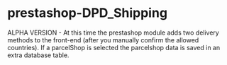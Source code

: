 prestashop-DPD_Shipping
=======================

ALPHA VERSION - At this time the prestashop module adds two delivery methods to the front-end (after you manually confirm the allowed countries). If a parcelShop is selected the parcelshop data is saved in an extra database table. 
